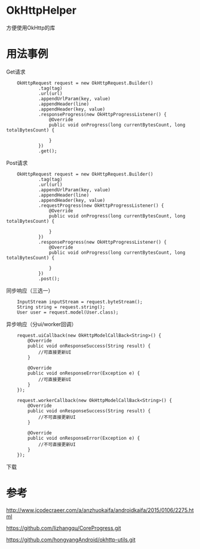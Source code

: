 # OkHttpHelper
方便使用OkHttp的库

# 用法事例
Get请求

        OkHttpRequest request = new OkHttpRequest.Builder()
                .tag(tag)
                .url(url)
                .appendUrlParam(key, value)
                .appendHeader(line)
                .appendHeader(key, value)
                .responseProgress(new OkHttpProgressListener() {
                    @Override
                    public void onProgress(long currentBytesCount, long totalBytesCount) {

                    }
                })
                .get();

Post请求

        OkHttpRequest request = new OkHttpRequest.Builder()
                .tag(tag)
                .url(url)
                .appendUrlParam(key, value)
                .appendHeader(line)
                .appendHeader(key, value)
                .requestProgress(new OkHttpProgressListener() {
                    @Override
                    public void onProgress(long currentBytesCount, long totalBytesCount) {
                        
                    }
                })
                .responseProgress(new OkHttpProgressListener() {
                    @Override
                    public void onProgress(long currentBytesCount, long totalBytesCount) {

                    }
                })
                .post();

同步响应（三选一）

        InputStream inputStream = request.byteStream();
        String string = request.string();
        User user = request.model(User.class);

异步响应（分ui/worker回调）

        request.uiCallback(new OkHttpModelCallBack<String>() {
            @Override
            public void onResponseSuccess(String result) {
                //可直接更新UI
            }

            @Override
            public void onResponseError(Exception e) {
                //可直接更新UI
            }
        });

        request.workerCallback(new OkHttpModelCallBack<String>() {
            @Override
            public void onResponseSuccess(String result) {
                //不可直接更新UI
            }

            @Override
            public void onResponseError(Exception e) {
                //不可直接更新UI
            }
        });

下载



# 参考
http://www.jcodecraeer.com/a/anzhuokaifa/androidkaifa/2015/0106/2275.html

https://github.com/lizhangqu/CoreProgress.git

https://github.com/hongyangAndroid/okhttp-utils.git
